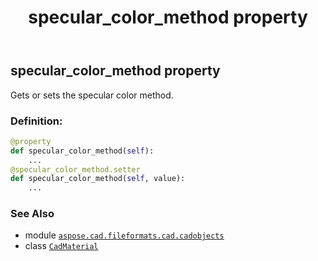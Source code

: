 ﻿---
title: specular_color_method property
second_title: Aspose.CAD for Python via .NET API References
description: 
type: docs
weight: 1000
url: /python-net/aspose.cad.fileformats.cad.cadobjects/cadmaterial/specular_color_method/
is_root: false
---

## specular_color_method property


Gets or sets the specular color method.
### Definition:
```python
@property
def specular_color_method(self):
    ...
@specular_color_method.setter
def specular_color_method(self, value):
    ...
```

### See Also
* module [`aspose.cad.fileformats.cad.cadobjects`](../../)
* class [`CadMaterial`](/cad/python-net/aspose.cad.fileformats.cad.cadobjects/cadmaterial)
